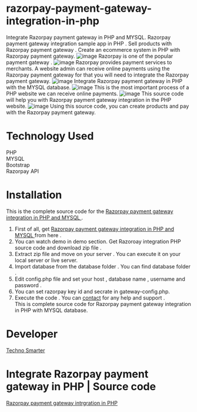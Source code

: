 # razorpay-payment-gateway-integration-in-php
Integrate Razorpay payment gateway in PHP and MYSQL. Razorpay payment gateway integration sample app in PHP . Sell products with Razorpay payment gateway . Create an ecommerce system in PHP with Razorpay payment gateway. 
![image](https://user-images.githubusercontent.com/41726733/214341907-54497b62-eee8-4b74-9fd5-ec0f37a588ca.png)
Razorpay is one of the popular payment gateway .
![image](https://user-images.githubusercontent.com/41726733/214342008-448cb802-a612-4e45-9d4b-08b4017e9008.png)
Razorpay provides payment services to merchants. A website admin can receive online payments using the Razorpay payment gateway for that you will need to integrate the Razorpay payment gateway.
![image](https://user-images.githubusercontent.com/41726733/214342056-858635e5-636e-4bfe-ab6f-2036978f9db0.png)
Integrate Razorpay payment gateway in PHP with the MYSQL database.
![image](https://user-images.githubusercontent.com/41726733/214342121-8e49b53d-53a1-4830-8a9f-9aabd53b4e48.png)
This is the most important process of a PHP website we can receive online payments.
![image](https://user-images.githubusercontent.com/41726733/214342163-92f4077a-70da-4398-93e1-8cb9aa8152f2.png)
This source code will help you with Razorpay payment gateway integration in the PHP website.
![image](https://user-images.githubusercontent.com/41726733/214342215-25d8e931-ae68-4bee-8cc6-1ebbb284f340.png)
Using this source code, you can create products and pay with the Razorpay payment gateway. 
# Technology Used
PHP <br>
MYSQL <br>
Bootstrap <br> 
Razorpay API<br>  

# Installation
This is the complete source code for the <a href="https://technosmarter.com/item/integrate-razorpay-payment-gateway-in-php-source-code">Razorpay payment gateway integration in PHP and MYSQL </a>.<br>
1. First of all, get <a href="https://technosmarter.com/item/integrate-razorpay-payment-gateway-in-php-source-code">Razorpay payment gateway integration in PHP and MYSQL </a> from here .<br>
2. You can watch demo in demo section. Get Razoroay integration PHP source code and download zip file .<br>
3. Extract zip file and move on your server . You can execute it on your local server or live server.<br>
4. Import database from the database folder . You can find database folder .<br>
5. Edit config.php file and set your host , database name , username and password .<br>
6. You can set razorpay key id and secrate in gateway-config.php. 
7. Execute the code . You can <a href="https://technosmarter.com/contact">contact</a> for any help and support .<br>
 This is complete source code for Razorpay payment gateway integration in PHP with MYSQL database.
# Developer
<a href="https://technosmarter.com/">Techno Smarter</a>
# Integrate Razorpay payment gateway in PHP | Source code
<a href="https://technosmarter.com/item/integrate-razorpay-payment-gateway-in-php-source-code">Razorpay payment gateway intrgration in PHP </a>
